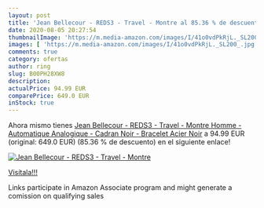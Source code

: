 ```yaml
---
layout: post
title: 'Jean Bellecour - REDS3 - Travel - Montre al 85.36 % de descuento'
date: 2020-08-05 20:27:54
thumbnailImage: 'https://m.media-amazon.com/images/I/41o0vdPkRjL._SL200_.jpg'
images: [ 'https://m.media-amazon.com/images/I/41o0vdPkRjL._SL200_.jpg' ]
comments: true
category: ofertas
author: ring
slug: B00PH28XW8
description:
actualPrice: 94.99 EUR
comparePrice: 649.0 EUR
inStock: true
---
```


Ahora mismo tienes [Jean Bellecour - REDS3 - Travel - Montre Homme - Automatique Analogique - Cadran Noir - Bracelet Acier Noir](https://www.amazon.fr/dp/B00PH28XW8/?tag=tolees0d-21) a 94.99 EUR (original: 649.0 EUR) (85.36 %  de descuento) en el siguiente enlace!

[![Jean Bellecour - REDS3 - Travel - Montre](https://m.media-amazon.com/images/I/41o0vdPkRjL._SL200_.jpg)](https://www.amazon.fr/dp/B00PH28XW8/?tag=tolees0d-21)

[Visítala!!!](https://www.amazon.fr/dp/B00PH28XW8/?tag=tolees0d-21)

Links participate in Amazon Associate program and might generate a comission on qualifying sales
